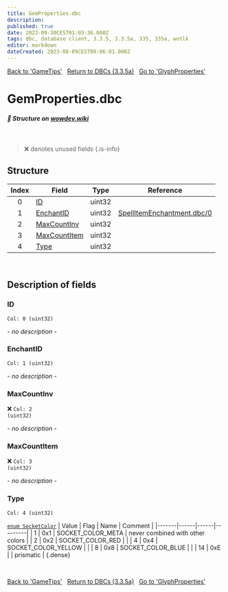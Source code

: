 ```yaml
---
title: GemProperties.dbc
description:
published: true
date: 2023-09-30CEST01:03:36.000Z
tags: dbc, database client, 3.3.5, 3.3.5a, 335, 335a, wotlk
editor: markdown
dateCreated: 2023-08-09CEST00:06:01.000Z
---
```

<a href="https://trinitycore.info/files/DBC/335/gametips" class="mt-5 v-btn v-btn--depressed v-btn--flat v-btn--outlined theme--light v-size--default darkblue--text text--lighten-3"><span class="v-btn__content"><i aria-hidden="true" class="v-icon notranslate v-icon--left mdi mdi-arrow-left theme--light"></i><span>Back to 'GameTips'</span></span></a>&nbsp;&nbsp;&nbsp;<a href="https://trinitycore.info/files/DBC/335/DBC" class="mt-5 v-btn v-btn--depressed v-btn--flat v-btn--outlined theme--light v-size--default darkblue--text text--lighten-3"><span class="v-btn__content"><i aria-hidden="true" class="v-icon notranslate v-icon--left mdi mdi-home-outline theme--light"></i><span>Return to DBCs (3.3.5a)</span></span></a>&nbsp;&nbsp;&nbsp;<a href="https://trinitycore.info/files/DBC/335/glyphproperties" class="mt-5 v-btn v-btn--depressed v-btn--flat v-btn--outlined theme--light v-size--default darkblue--text text--lighten-3"><span class="v-btn__content"><span>Go to 'GlyphProperties'</span><i aria-hidden="true" class="v-icon notranslate v-icon--right mdi mdi-arrow-right theme--light"></i></span></a>

# GemProperties.dbc
##### :pencil: Structure on [wowdev.wiki](https://wowdev.wiki/DB/GemProperties)
&nbsp;

> :x: denotes unused fields
{.is-info}


## Structure

| Index | Field | Type | Reference |
| :---: | --- | :---: | --- |
| 0 | [ID](#id-alt) | uint32 |  |
| 1 | [EnchantID](#enchantid) | uint32 | [SpellItemEnchantment.dbc/0](/files/DBC/335/spellitemenchantment#id-alt) |
| 2 | [MaxCountInv](#maxcountinv) | uint32 |  |
| 3 | [MaxCountItem](#maxcountitem) | uint32 |  |
| 4 | [Type](#type) | uint32 |  |
&nbsp;
## Description of fields

### ID <!-- {#id-alt} -->
<code>Col: 0 (uint32)</code>

*- no description -*
&nbsp;

### EnchantID
<code>Col: 1 (uint32)</code>

*- no description -*
&nbsp;

### MaxCountInv
:x: <code>Col: 2 (uint32)</code>

*- no description -*
&nbsp;

### MaxCountItem
:x: <code>Col: 3 (uint32)</code>

*- no description -*
&nbsp;

### Type
<code>Col: 4 (uint32)</code>

[`enum SocketColor`](https://github.com/TrinityCore/TrinityCore/blob/3.3.5/src/server/game/Entities/Item/ItemTemplate.h#L249-L255)
| Value | Flag | Name | Comment |
|-------|------|------|---------|
| 1 | 0x1 | SOCKET_COLOR_META | never combined with other colors |
| 2 | 0x2 | SOCKET_COLOR_RED |  |
| 4 | 0x4 | SOCKET_COLOR_YELLOW |  |
| 8 | 0x8 | SOCKET_COLOR_BLUE |  |
| 14 | 0xE |  | prismatic |
{.dense}

&nbsp;

<a href="https://trinitycore.info/files/DBC/335/gametips" class="mt-5 v-btn v-btn--depressed v-btn--flat v-btn--outlined theme--light v-size--default darkblue--text text--lighten-3"><span class="v-btn__content"><i aria-hidden="true" class="v-icon notranslate v-icon--left mdi mdi-arrow-left theme--light"></i><span>Back to 'GameTips'</span></span></a>&nbsp;&nbsp;&nbsp;<a href="https://trinitycore.info/files/DBC/335/DBC" class="mt-5 v-btn v-btn--depressed v-btn--flat v-btn--outlined theme--light v-size--default darkblue--text text--lighten-3"><span class="v-btn__content"><i aria-hidden="true" class="v-icon notranslate v-icon--left mdi mdi-home-outline theme--light"></i><span>Return to DBCs (3.3.5a)</span></span></a>&nbsp;&nbsp;&nbsp;<a href="https://trinitycore.info/files/DBC/335/glyphproperties" class="mt-5 v-btn v-btn--depressed v-btn--flat v-btn--outlined theme--light v-size--default darkblue--text text--lighten-3"><span class="v-btn__content"><span>Go to 'GlyphProperties'</span><i aria-hidden="true" class="v-icon notranslate v-icon--right mdi mdi-arrow-right theme--light"></i></span></a>
